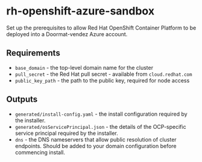 # rh-openshift-azure-sandbox

Set up the prerequisites to allow Red Hat OpenShift Container Platform to be deployed into a Doormat-vendez Azure account.

## Requirements

* `base_domain` - the top-level domain name for the cluster
* `pull_secret` - the Red Hat pull secret - available from `cloud.redhat.com`
* `public_key_path` - the path to the public key, required for node access

## Outputs

* `generated/install-config.yaml` - the install configuration required by the installer.
* `generated/osServicePrincipal.json` - the details of the OCP-specific service principal required by the installer.
* `dns` - the DNS nameservers that allow public resolution of cluster endpoints. Should be added to your domain configuration before commencing install.